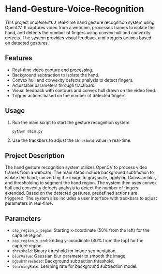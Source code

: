 # Hand-Gesture-Voice-Recognition
This project implements a real-time hand gesture recognition system using OpenCV. It captures video from a webcam, processes frames to isolate the hand, and detects the number of fingers using convex hull and convexity defects. The system provides visual feedback and triggers actions based on detected gestures.

## Features
- Real-time video capture and processing.
- Background subtraction to isolate the hand.
- Convex hull and convexity defects analysis to detect fingers.
- Adjustable parameters through trackbars.
- Visual feedback with contours and convex hull drawn on the video feed.
- Trigger actions based on the number of detected fingers.

## Usage
1. Run the main script to start the gesture recognition system:
    ```bash
    python main.py
    ```

2. Use the trackbars to adjust the `threshold` value in real-time.

## Project Description
The hand gesture recognition system utilizes OpenCV to process video frames from a webcam. The main steps include background subtraction to isolate the hand, converting the image to grayscale, applying Gaussian blur, and thresholding to segment the hand region. The system then uses convex hull and convexity defects analysis to detect the number of fingers extended. Based on the detected gestures, predefined actions are triggered. The system also includes a user interface with trackbars to adjust parameters in real-time.

## Parameters
- `cap_region_x_begin`: Starting x-coordinate (50% from the left) for the capture region.
- `cap_region_y_end`: Ending y-coordinate (80% from the top) for the capture region.
- `threshold`: Binary threshold for image segmentation.
- `blurValue`: Gaussian blur parameter to smooth the image.
- `bgSubThreshold`: Background subtraction threshold.
- `learningRate`: Learning rate for background subtraction model.

